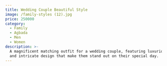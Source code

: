 ```yaml
---
title: Wedding Couple Beautiful Style
image: /family-styles (12).jpg
price: 250000
category:
  - Family
  - Agbada
  - Men
  - Women
description: >-
  A magnificent matching outfit for a wedding couple, featuring luxurious fabric
  and intricate design that make them stand out on their special day.
---
```


